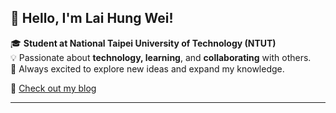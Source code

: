 ## 👋 Hello, I'm Lai Hung Wei!

🎓 **Student at National Taipei University of Technology (NTUT)**  
💡 Passionate about **technology, learning**, and **collaborating** with others.  
📖 Always excited to explore new ideas and expand my knowledge.

🔗 [Check out my blog](https://lai.iside.space/)

---
